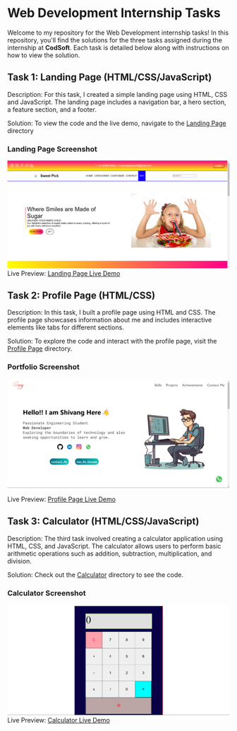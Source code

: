 # Web Development Internship Tasks

Welcome to my repository for the Web Development internship tasks! In this repository, you'll find the solutions for the three tasks assigned during the internship at <b>CodSoft</b>. Each task is detailed below along with instructions on how to view the solution.

## Task 1: Landing Page (HTML/CSS/JavaScript)

Description: For this task, I created a simple landing page using HTML, CSS and JavaScript. The landing page includes a navigation bar, a hero section, a feature section, and a footer.

Solution: To view the code and the live demo, navigate to the [Landing Page](https://github.com/ShivangSaxena05/CodSoft/tree/main/Landing-Page-Task-1) directory

### Landing Page Screenshot
![](https://raw.githubusercontent.com/ShivangSaxena05/CodSoft/main/Landing-Page-Task-1/shots/Landing.png)
Live Preview: [Landing Page Live Demo](http://sweet-candy.great-site.net)

## Task 2: Profile Page (HTML/CSS)

Description: In this task, I built a profile page using HTML and CSS. The profile page showcases information about me and includes interactive elements like tabs for different sections.

Solution: To explore the code and interact with the profile page, visit the [Profile Page](https://github.com/ShivangSaxena05/CodSoft/tree/main/Portfolio-Task-2) directory.


### Portfolio Screenshot
![](https://raw.githubusercontent.com/ShivangSaxena05/CodSoft/main/Portfolio-Task-2/shot/Portfolio.png)


Live Preview: [Profile Page Live Demo](http://shivangsaxena-portfolio.42web.io)

## Task 3: Calculator (HTML/CSS/JavaScript)

Description: The third task involved creating a calculator application using HTML, CSS, and JavaScript. The calculator allows users to perform basic arithmetic operations such as addition, subtraction, multiplication, and division.

Solution: Check out the [Calculator](https://github.com/ShivangSaxena05/CodSoft/tree/main/Calculator-Task-3) directory to see the code.
### Calculator Screenshot
![](https://raw.githubusercontent.com/ShivangSaxena05/CodSoft/main/Calculator-Task-3/shot/calc-shot.png)
Live Preview: [Calculator Live Demo](http://simple-calculator.42web.io)
